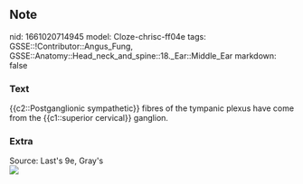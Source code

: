 ## Note
nid: 1661020714945
model: Cloze-chrisc-ff04e
tags: GSSE::!Contributor::Angus_Fung, GSSE::Anatomy::Head_neck_and_spine::18._Ear::Middle_Ear
markdown: false

### Text
{{c2::Postganglionic sympathetic}} fibres of the tympanic plexus have come from the {{c1::superior cervical}} ganglion.

### Extra
<div>
  Source: Last's 9e, Gray's
</div>
<div><img src=
"paste-bc07ce23042c23fe4259599329ced84d202aaa89.jpg"></div>
